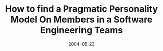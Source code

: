 ---
abstract: ''
authors:
- Thomas Grechenig
- Wolfgang Zuser
date: '2004-05-23'
featured: false
links:
- name: Publik
  url: https://publik.tuwien.ac.at/showentry.php?ID=138885&lang=1
publication_types:
- '0'
publishDate: '2004-05-23'
title: How to find a Pragmatic Personality Model On Members in a Software Engineering
  Teams
url_pdf: ''
---